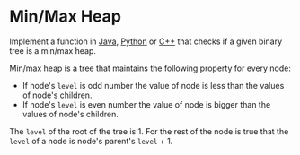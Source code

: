 # Min/Max Heap

Implement a function in [Java](MinMaxHeap.java), [Python](min_max_heap.py)
or [C++](min_max_heap.cpp) that checks if a given binary tree is a min/max
heap.

Min/max heap is a tree that maintains the following property for every node:
* If node's `level` is odd number the value of node is less than the values
of node's children.
* If node's `level` is even number the value of node is bigger than the values
of node's children.

The `level` of the root of the tree is 1. For the rest of the node is true
that the `level` of a node is node's parent's `level` + 1.
